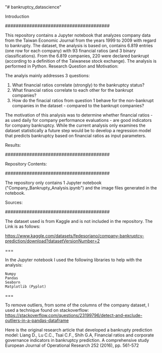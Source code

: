"# bankruptcy_datascience"


Introduction

#######################################

This repository contains a Jupyter notebook that analyzes company data from the Taiwan Economic Journal from the years 1999 to 2009 with regard to bankrupty. The dataset, the analysis is based on, contains 6.819 entries (one row for each company) with 93 financial ratios (and 3 binary classifications). From the 6.819 companies, 220 were declared bankrupt (according to a definition of the Taiwanese stock exchange). The analysis is performed in Python.
Research Question and Motivation:

The analyis mainly addresses 3 questions:

1. What financial ratios correlate (strongly) to the bankruptcy status?
2. What financial ratios correlate to each other for the bankrupt companies?
3. How do the finacial ratios from question 1 behave for the non-bankrupt companies in the dataset - compared to the bankrupt companies?

The motivation of this analysis was to determine whether financial ratios - as used daily for company performance evaluations - are good indicators for company bankruptcy. While the current analysis only examines the dataset statistically a future step would be to develop a regression model that predicts bankruptcy based on financial ratios as input parameters.


Results:

#######################################


Repository Contents:

#######################################

The repository only contains 1 Jupyter notebook ("Company_Bankrupty_Analysis.ipynb") and the image files generated in the notebook.

Sources:

#######################################

The dataset used is from Kaggle and is not included in the repository. The Link is as follows:

https://www.kaggle.com/datasets/fedesoriano/company-bankruptcy-prediction/download?datasetVersionNumber=2

===

In the Jupyter notebook I used the following libraries to help with the analysis:

    Numpy
    Pandas
    Seaborn
    Matplotlib (Pyplot)

===

To remove outliers, from some of the columns of the company dataset, I used a technique found on stackoverflow: https://stackoverflow.com/questions/23199796/detect-and-exclude-outliers-in-a-pandas-dataframe


Here is the original research article that developed a bankrupty prediction model: Liang D., Lu C.C., Tsai C.F., Shih G.A, Financial ratios and corporate governance indicators in bankruptcy prediction. A comprehensive study
European Journal of Operational Research 252 (2016), pp. 561-572